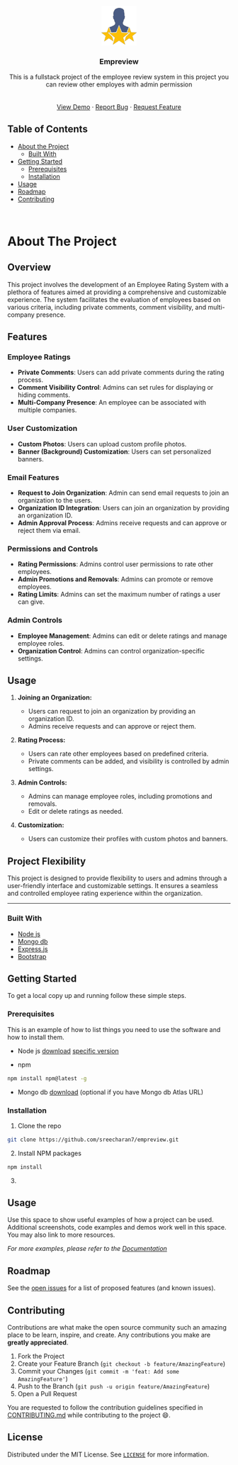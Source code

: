 
<!-- PROJECT LOGO -->
<br />
<p align="center">
  <a href="https://github.com/sreecharan7/empreview">
    <img src="./public/website/logo.png" alt="Logo" width="80">
  </a>

  <h3 align="center">Empreview</h3>

  <p align="center">
  This is a fullstack project of the employee review system in this project you can review other employes with admin permission
    <br />
    <br />
    <br />
    <a href="https://empreview.up.railway.app">View Demo</a>
    ·
    <a href="https://empreview.up.railway.app/#contact-us">Report Bug</a>
    ·
    <a href="https://empreview.up.railway.app/#contact-us">Request Feature</a>
  </p>
</p>



<!-- TABLE OF CONTENTS -->
## Table of Contents

* [About the Project](#about-the-project)
  * [Built With](#built-with)
* [Getting Started](#getting-started)
  * [Prerequisites](#prerequisites)
  * [Installation](#installation)
* [Usage](#usage)
* [Roadmap](#roadmap)
* [Contributing](#contributing)


<br>

<!-- ABOUT THE PROJECT -->
# About The Project


## Overview

This project involves the development of an Employee Rating System with a plethora of features aimed at providing a comprehensive and customizable experience. The system facilitates the evaluation of employees based on various criteria, including private comments, comment visibility, and multi-company presence.

## Features

### Employee Ratings

- **Private Comments**: Users can add private comments during the rating process.
- **Comment Visibility Control**: Admins can set rules for displaying or hiding comments.
- **Multi-Company Presence**: An employee can be associated with multiple companies.

### User Customization

- **Custom Photos**: Users can upload custom profile photos.
- **Banner (Background) Customization**: Users can set personalized banners.

### Email Features

- **Request to Join Organization**: Admin can send email requests to join an organization to the users.
- **Organization ID Integration**: Users can join an organization by providing an organization ID.
- **Admin Approval Process**: Admins receive requests and can approve or reject them via email.

### Permissions and Controls

- **Rating Permissions**: Admins control user permissions to rate other employees.
- **Admin Promotions and Removals**: Admins can promote or remove employees.
- **Rating Limits**: Admins can set the maximum number of ratings a user can give.

### Admin Controls

- **Employee Management**: Admins can edit or delete ratings and manage employee roles.
- **Organization Control**: Admins can control organization-specific settings.

## Usage

1. **Joining an Organization:**
   - Users can request to join an organization by providing an organization ID.
   - Admins receive requests and can approve or reject them.

2. **Rating Process:**
   - Users can rate other employees based on predefined criteria.
   - Private comments can be added, and visibility is controlled by admin settings.

3. **Admin Controls:**
   - Admins can manage employee roles, including promotions and removals.
   - Edit or delete ratings as needed.

4. **Customization:**
   - Users can customize their profiles with custom photos and banners.

## Project Flexibility

This project is designed to provide flexibility to users and admins through a user-friendly interface and customizable settings. It ensures a seamless and controlled employee rating experience within the organization.

---


### Built With

* [Node js](https://nodejs.org/)
* [Mongo db](https://www.mongodb.com/)
* [Express.js](https://expressjs.com/)
* [Bootstrap](https://getbootstrap.com/)



<!-- GETTING STARTED -->
## Getting Started

To get a local copy up and running follow these simple steps.

### Prerequisites

This is an example of how to list things you need to use the software and how to install them.

* Node js
[download](https://nodejs.org/en/download/) [specific version](https://nodejs.org/dist/v20.11.0/)

* npm
```sh
npm install npm@latest -g
```
* Mongo db [download](https://www.mongodb.com/try/download/community) (optional if you have Mongo db Atlas URL)

### Installation
 
1. Clone the repo
```sh
git clone https://github.com/sreecharan7/empreview.git
```
2. Install NPM packages
```sh
npm install
```
3. 



<!-- USAGE EXAMPLES -->
## Usage

Use this space to show useful examples of how a project can be used. Additional screenshots, code examples and demos work well in this space. You may also link to more resources.

_For more examples, please refer to the [Documentation](https://example.com)_



<!-- ROADMAP -->
## Roadmap

See the [open issues](https://github.com/csivitu/Template/issues) for a list of proposed features (and known issues).



<!-- CONTRIBUTING -->
## Contributing

Contributions are what make the open source community such an amazing place to be learn, inspire, and create. Any contributions you make are **greatly appreciated**.

1. Fork the Project
2. Create your Feature Branch (`git checkout -b feature/AmazingFeature`)
3. Commit your Changes (`git commit -m 'feat: Add some AmazingFeature'`)
4. Push to the Branch (`git push -u origin feature/AmazingFeature`)
5. Open a Pull Request

You are requested to follow the contribution guidelines specified in [CONTRIBUTING.md](./CONTRIBUTING.md) while contributing to the project :smile:.

<!-- LICENSE -->
## License

Distributed under the MIT License. See [`LICENSE`](./LICENSE) for more information.



